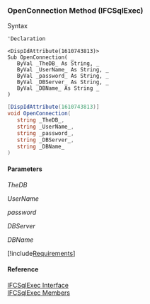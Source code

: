 ﻿### OpenConnection Method (IFCSqlExec)

Syntax

```vbnet
'Declaration

<DispIdAttribute(1610743813)>
Sub OpenConnection( _
   ByVal _TheDB_ As String, _
   ByVal _UserName_ As String, _
   ByVal _password_ As String, _
   ByVal _DBServer_ As String, _
   ByVal _DBName_ As String _
) 
```

```csharp
[DispIdAttribute(1610743813)]
void OpenConnection( 
   string _TheDB_,
   string _UserName_,
   string _password_,
   string _DBServer_,
   string _DBName_
)
```

#### Parameters

_TheDB_

_UserName_

_password_

_DBServer_

_DBName_

[!include[Requirements](../partials/requirements.md)]

#### Reference

[IFCSqlExec Interface](FChoice.Foundation.Clarify.Compatibility~FChoice.Foundation.Clarify.Compatibility.IFCSqlExec.md)  
[IFCSqlExec Members](FChoice.Foundation.Clarify.Compatibility~FChoice.Foundation.Clarify.Compatibility.IFCSqlExec_members.md)